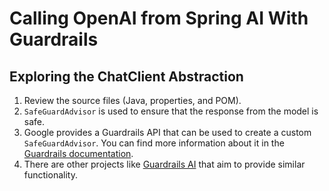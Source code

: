 # Calling OpenAI from Spring AI With Guardrails

## Exploring the ChatClient Abstraction

1. Review the source files (Java, properties, and POM).
2. `SafeGuardAdvisor` is used to ensure that the response from the model is safe. 
3. Google provides a Guardrails API that can be used to create a custom `SafeGuardAdvisor`. You can find more information about it in the [Guardrails documentation](https://developers.google.com/checks/guide/ai-safety/guardrails).
4. There are other projects like [Guardrails AI](https://github.com/guardrails-ai/guardrails) that aim to provide similar functionality.

